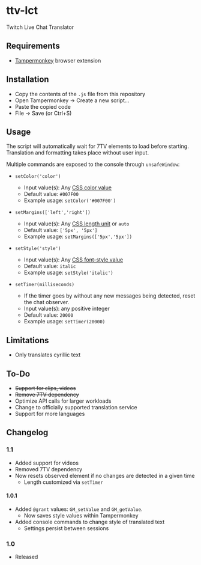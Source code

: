 # ttv-lct

Twitch Live Chat Translator

## Requirements

* [Tampermonkey](https://www.tampermonkey.net/) browser extension
## Installation

* Copy the contents of the `.js` file from this repository
* Open Tampermonkey -> Create a new script...
* Paste the copied code
* File -> Save (or Ctrl+S)

## Usage

The script will automatically wait for 7TV elements to load before starting.  
Translation and formatting takes place without user input.

Multiple commands are exposed to the console through `unsafeWindow`:

* `setColor('color')`
    * Input value(s): Any [CSS color value](https://developer.mozilla.org/en-US/docs/Web/CSS/color#syntax)
    * Default value: `#007F00`
    * Example usage: `setColor('#007F00')`
* `setMargins(['left','right'])`
    * Input value(s): Any [CSS length unit](https://developer.mozilla.org/en-US/docs/Web/CSS/length#syntax) or `auto`
    * Default value: `['5px', '5px']`
    * Example usage: `setMargins(['5px','5px'])`
      
* `setStyle('style')`
    * Input value(s): Any [CSS font-style value](https://developer.mozilla.org/en-US/docs/Web/CSS/font-style#values)
    * Default value: `italic`
    * Example usage: `setStyle('italic')`
      
* `setTimer(milliseconds)`
    * If the timer goes by without any new messages being detected, reset the chat observer.
    * Input value(s): any positive integer
    * Default value: `20000`
    * Example usage: `setTimer(20000)`

## Limitations

* Only translates cyrillic text

## To-Do

* ~~Support for clips, videos~~
* ~~Remove 7TV dependency~~
* Optimize API calls for larger workloads
* Change to officially supported translation service
* Support for more languages

## Changelog

### 1.1

* Added support for videos
* Removed 7TV dependency
* Now resets observed element if no changes are detected in a given time
    * Length customized via `setTimer`

#### 1.0.1

* Added `@grant` values: `GM_setValue` and `GM_getValue`.
    * Now saves style values within Tampermonkey
* Added console commands to change style of translated text
    * Settings persist between sessions

### 1.0

* Released
